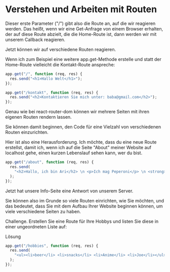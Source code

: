 # Verstehen und Arbeiten mit Routen

Dieser erste Parameter ("/") gibt also die Route an, auf die wir reagieren werden. Das heißt, wenn wir eine Get-Anfrage von einem Browser erhalten, der auf diese Route abzielt, die die Home-Route ist, dann werden wir mit unserem Callback reagieren. 

Jetzt können wir auf verschiedene Routen reagieren.

Wenn ich zum Beispiel eine weitere app.get-Methode erstelle und statt der Home-Route vielleicht die Kontakt-Route anspreche:

```js
app.get("/", function (req, res) {
  res.send("<h1>Hallo Welt</h1>");
});

app.get("/kontakt", function (req, res) {
  res.send("<h2>Kontaktieren Sie mich unter: baba@gmail.com</h2>");
});
```

Genau wie bei react-router-dom können wir mehrere Seiten mit ihren eigenen Routen rendern lassen.

Sie können damit beginnen, den Code für eine Vielzahl von verschiedenen Routen einzurichten.

Hier ist also eine Herausforderung. Ich möchte, dass du eine neue Route erstellst, damit ich, wenn ich auf die Seite "About" meiner Website auf localhost gehe, einen kurzen Lebenslauf sehen kann, wer du bist.

```js
app.get("/about", function (req, res) {
  res.send(
    "<h2>Hallo, ich bin Ari</h2> \n <p>Ich mag Peperoni</p> \n <strong>und Vidya</strong>"
  );
});
```
Jetzt hat unsere Info-Seite eine Antwort von unserem Server.

Sie können also im Grunde so viele Routen einrichten, wie Sie möchten, und das bedeutet, dass Sie mit dem Aufbau Ihrer Website beginnen können, um viele verschiedene Seiten zu haben.

Challenge. Erstellen Sie eine Route für Ihre Hobbys und listen Sie diese in einer ungeordneten Liste auf:










Lösung

```js
app.get("/hobbies", function (req, res) {
  res.send(
    "<ul><li>beer</li> <li>snacks</li> <li>Anime</li> <li>Joe</li></ul>"
  );
});
```